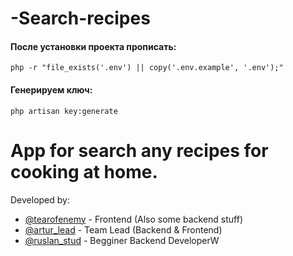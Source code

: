 # -Search-recipes
#### После установки проекта прописать:

`php -r "file_exists('.env') || copy('.env.example', '.env');"`

#### Генерируем ключ:

`php artisan key:generate`

App for search any recipes for cooking at home. 
=======

Developed by:
* [@tearofenemy](https://github.com/tearofenemy) - Frontend (Also some backend stuff)
* [@artur_lead](https://github.com/Artur-Developer) - Team Lead (Backend & Frontend)
* [@ruslan_stud](https://github.com/semailk) - Begginer Backend DeveloperW
